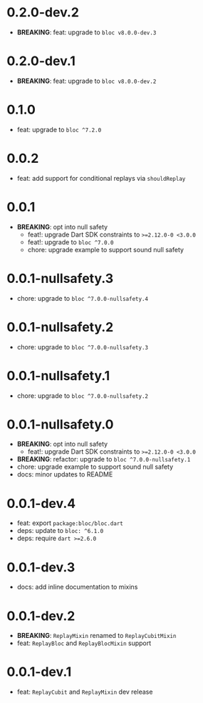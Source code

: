 # 0.2.0-dev.2

- **BREAKING**: feat: upgrade to `bloc v8.0.0-dev.3`

# 0.2.0-dev.1

- **BREAKING**: feat: upgrade to `bloc v8.0.0-dev.2`

# 0.1.0

- feat: upgrade to `bloc ^7.2.0`

# 0.0.2

- feat: add support for conditional replays via `shouldReplay`

# 0.0.1

- **BREAKING**: opt into null safety
  - feat!: upgrade Dart SDK constraints to `>=2.12.0-0 <3.0.0`
  - feat!: upgrade to `bloc ^7.0.0`
  - chore: upgrade example to support sound null safety

# 0.0.1-nullsafety.3

- chore: upgrade to `bloc ^7.0.0-nullsafety.4`

# 0.0.1-nullsafety.2

- chore: upgrade to `bloc ^7.0.0-nullsafety.3`

# 0.0.1-nullsafety.1

- chore: upgrade to `bloc ^7.0.0-nullsafety.2`

# 0.0.1-nullsafety.0

- **BREAKING**: opt into null safety
  - feat!: upgrade Dart SDK constraints to `>=2.12.0-0 <3.0.0`
- **BREAKING**: refactor: upgrade to `bloc ^7.0.0-nullsafety.1`
- chore: upgrade example to support sound null safety
- docs: minor updates to README

# 0.0.1-dev.4

- feat: export `package:bloc/bloc.dart`
- deps: update to `bloc: ^6.1.0`
- deps: require `dart >=2.6.0`

# 0.0.1-dev.3

- docs: add inline documentation to mixins

# 0.0.1-dev.2

- **BREAKING**: `ReplayMixin` renamed to `ReplayCubitMixin`
- feat: `ReplayBloc` and `ReplayBlocMixin` support

# 0.0.1-dev.1

- feat: `ReplayCubit` and `ReplayMixin` dev release
